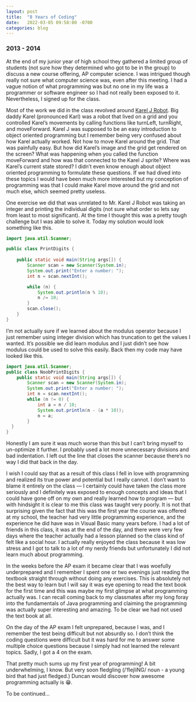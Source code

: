 ```yaml
---
layout: post
title:  "8 Years of Coding"
date:   2022-03-05 09:58:00 -0700
categories: blog
---
```

### 2013 - 2014
At the end of my junior year of high school they gathered a limited group of students (not sure how they determined who got to be in the group) to discuss a new course offering, AP computer science. I was intrigued though really not sure what computer science was, even after this meeting. I had a vague notion of what programming was but no one in my life was a programmer or software engineer so I had not really been exposed to it. Nevertheless, I signed up for the class.

Most of the work we did in the class revolved around [Karel J Robot][karel-j]. Big daddy Karel (pronounced Karl) was a robot that lived on a grid and you controlled Karel’s movements by calling functions like turnLeft, turnRight, and moveForward. Karel J was supposed to be an easy introduction to object oriented programming but I remember being very confused about how Karel actually worked. Not how to move Karel around the grid. That was painfully easy. But how did Karel’s image and the grid get rendered on the screen? What was happening when you called the function moveForward and how was that connected to the Karel J sprite? Where was Karel’s current state stored? I didn’t even know enough about object oriented programming to formulate these questions. If we had dived into these topics I would have been much more interested but my conception of programming was that I could make Karel move around the grid and not much else, which seemed pretty useless.

One exercise we did that was unrelated to Mr. Karel J Robot was taking an integer and printing the individual digits (not sure what order so lets say from least to most significant). At the time I thought this was a pretty tough challenge but I was able to solve it. Today my solution would look something like this.

```java
import java.util.Scanner;

public class PrintDigits {
	
	public static void main(String args[]) {
		Scanner scan = new Scanner(System.in);
		System.out.print("Enter a number: ");
		int n = scan.nextInt();

		while (n) {
			System.out.println(n % 10);
			n /= 10;
		}
		scan.close();
	}
}
```

I’m not actually sure if we learned about the modulus operator because I just remember using integer division which has truncation to get the values I wanted. It’s possible we did learn modulus and I just didn’t see how modulus could be used to solve this easily. Back then my code may have looked like this.

```java
import java.util.Scanner;
public class NoobPrintDigits {
	public static void main(String args[]) {
		Scanner scan = new Scanner(System.in);
		System.out.print("Enter a number: ");
		int n = scan.nextInt();
		while (n != 0) {
			int a = n / 10;
			System.out.println(n - (a * 10));
			n = a;
		}
  }
}
```

Honestly I am sure it was much worse than this but I can’t bring myself to un-optimize it further. I probably used a lot more unnecessary divisions and bad indentation. I left out the line that closes the scanner because there’s no way I did that back in the day.

I wish I could say that as a result of this class I fell in love with programming and realized its true power and potential but I really cannot. I don’t want to blame it entirely on the class — I certainly could have taken the class more seriously and I definitely was exposed to enough concepts and ideas that I could have gone off on my own and really learned how to program — but with hindsight it is clear to me this class was taught very poorly. It is not that surprising given the fact that this was the first year the course was offered at my school, the teacher had very little programming experience, and the experience he did have was in Visual Basic many years before. I had a lot of friends in this class, it was at the end of the day, and there were very few days where the teacher actually had a lesson planned so the class kind of felt like a social hour. I actually really enjoyed the class because it was low stress and I got to talk to a lot of my nerdy friends but unfortunately I did not learn much about programming.

In the weeks before the AP exam it became clear that I was woefully underprepared and I remember I spent one or two evenings just reading the textbook straight through without doing any exercises. This is absolutely not the best way to learn but I will say it was eye opening to read the text book for the first time and this was maybe my first glimpse at what programming actually was. I can recall coming back to my classmates after my long foray into the fundamentals of Java programming and claiming the programming was actually super interesting and amazing. To be clear we had not used the text book at all.

On the day of the AP exam I felt unprepared, because I was, and I remember the test being difficult but not absurdly so. I don’t think the coding questions were difficult but it was hard for me to answer some multiple choice questions because I simply had not learned the relevant topics. Sadly, I got a 4 on the exam.

That pretty much sums up my first year of programming! A bit underwhelming, I know. But very soon fledgling (/ˈflejliNG/ noun - a young bird that had just fledged.) Duncan would discover how awesome programming actually is 😁. 

To be continued...

[karel-j]: https://csis.pace.edu/~bergin/KarelJava2ed/Karel++JavaEdition.html